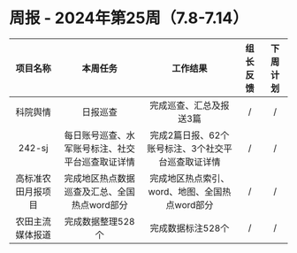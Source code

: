 
# 周报 - 2024年第25周（7.8-7.14）


|  项目名称  | 本周任务 | 工作结果 | 组长反馈 |  下周计划| 
|:----------:|:--------:|:--------:|:--------:|:--------:|
| 科院舆情  | 日报巡查 |完成巡查、汇总及报送3篇 |   /   |     / |
|  242-sj    | 每日账号巡查、水军账号标注、社交平台巡查取证详情 |完成2篇日报、62个账号标注、3个社交平台巡查取证详情   |   /   |     / |
|高标准农田月报项目 |完成地区热点数据巡查及汇总、全国热点word部分|完成地区热点索引、word、地图、全国热点word部分 |   /   |     / |
|农田主流媒体报道 |完成数据整理528个|完成数据标注528个|   /   |     / |